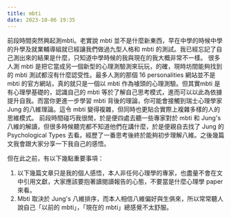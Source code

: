 ```yaml
---
title: mbti
date: 2023-10-06 19:35
---
```

前段時間突然興起測mbti。老實說 mbti 並不是什麼新東西，早在中學的時候中學的升學及就業輔導組就已經讓我們做過九型人格和 mbti 的測試。我已經忘記了自己測出來的結果是什麼，只知道中學時候的我與現在的我大概非常不一樣。
很多人測 mbti 是把它當成另一個新型的心理測驗測來玩玩，的確，現時坊間能夠找到的 mbti 測試都沒有什麼認受性。最多人測的那個 16 personalities 網站並不是 mbti 的官方網站，真的就只是一個以 mbti 作為噱頭的心理測驗。但其實mbti 是有心理學基礎的，認識自己的 mbti 等於了解自己思考模式，進而可以以此為依據提升自我。而當你更進一步學習 mbti 背後的理論，你可能會接觸到瑞士心理學家 Jung 的八維理論。這令 mbti 變得複雜，但同時也更貼合實際上複雜多樣的人的思維模式。
前段時間碰巧我很閒，於是便四處去聽一些專家對於 mbti 和 Jung's 八維的解讀，但很多時候聽完都不知道他們在講什麼，於是便親自去找了 Jung 的 Psychological Types 去看。經歷了一番思考後終於能夠初步理解八維。之後幾篇文我會跟大家分享一下我自己的感悟。

但在此之前，有以下幾點重要事項：
1. 以下幾篇文章只是我的個人感悟，本人非任何心理學的專家，也盡量不會在文中引用文獻，大家應該要抱著讀閱讀報告的心態，不要當是什麼心理學 paper 來看。
2. Mbti 取決於 Jung's 八維排序，而本人相信八維偏好與生俱來，所以常常聽人說自己「以前的 mbti」，「現在的 mbti」總感覺不太舒服。